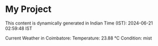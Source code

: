 # My Project

This content is dynamically generated in Indian Time (IST): 2024-06-21 02:59:48 IST


Current Weather in Coimbatore:
Temperature: 23.88 °C
Condition: mist
